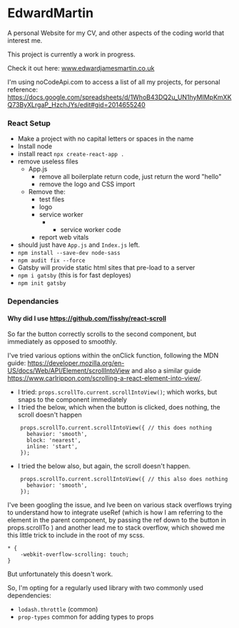 # EdwardMartin

A personal Website for my CV, and other aspects of the coding world that interest me.

This project is currently a work in progress.

Check it out here: www.edwardjamesmartin.co.uk

I'm using noCodeApi.com to access a list of all my projects, for personal reference: https://docs.google.com/spreadsheets/d/1WhoB43DQ2u_UN1hyMIMpKmXKQ73ByXLrgaP_HzchJYs/edit#gid=2014655240

### React Setup

- Make a project with no capital letters or spaces in the name
- Install node
- install react `npx create-react-app .`
- remove useless files
  - App.js
    - remove all boilerplate return code, just return the word "hello"
    - remove the logo and CSS import
  - Remove the:
    - test files
    - logo
    - service worker
      - - service worker code
    - report web vitals
- should just have `App.js` and `Index.js` left.
- `npm install --save-dev node-sass`
- `npm audit fix --force`
- Gatsby will provide static html sites that pre-load to a server
- `npm i gatsby` (this is for fast deployes)
- `npm init gatsby`

### Dependancies

#### Why did I use https://github.com/fisshy/react-scroll

So far the button correctly scrolls to the second component, but immediately as opposed to smoothly.

I've tried various options within the onClick function, following the MDN guide: https://developer.mozilla.org/en-US/docs/Web/API/Element/scrollIntoView and also a similar guide https://www.carlrippon.com/scrolling-a-react-element-into-view/.

- I tried: `props.scrollTo.current.scrollIntoView()`; which works, but snaps to the component immediately
- I tried the below, which when the button is clicked, does nothing, the scroll doesn't happen

```
    props.scrollTo.current.scrollIntoView({ // this does nothing
      behavior: 'smooth',
      block: 'nearest',
      inline: 'start',
    });
```

- I tried the below also, but again, the scroll doesn't happen.

```
    props.scrollTo.current.scrollIntoView({ // this also does nothing
      behavior: 'smooth',
    });
```

I've been googling the issue, and Ive been on various stack overflows trying to understand how to integrate useRef (which is how I am referring to the element in the parent component, by passing the ref down to the button in props.scrollTo ) and another lead me to stack overflow, which showed me this little trick to include in the root of my scss.

```
* {
    -webkit-overflow-scrolling: touch;
}
```

But unfortunately this doesn't work.

So, I'm opting for a regularly used library with two commonly used dependencies:

- `lodash.throttle` (common)
- `prop-types` common for adding types to props
